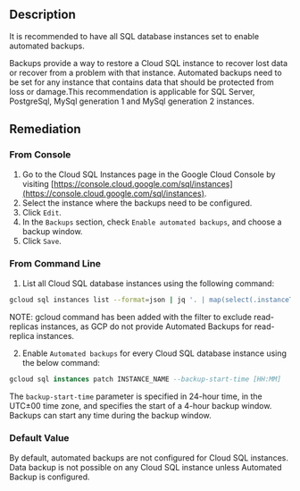 ## Description

It is recommended to have all SQL database instances set to enable automated backups.

Backups provide a way to restore a Cloud SQL instance to recover lost data or recover from a problem with that instance. Automated backups need to be set for any instance that contains data that should be protected from loss or damage.This recommendation is applicable for SQL Server, PostgreSql, MySql generation 1 and MySql generation 2 instances.

## Remediation

### From Console

1. Go to the Cloud SQL Instances page in the Google Cloud Console by visiting [https://console.cloud.google.com/sql/instances](https://console.cloud.google.com/sql/instances).
2. Select the instance where the backups need to be configured.
3. Click `Edit`.
4. In the `Backups` section, check `Enable automated backups`, and choose a backup window.
5. Click `Save`.

### From Command Line

1. List all Cloud SQL database instances using the following command:

```bash
gcloud sql instances list --format=json | jq '. | map(select(.instanceType != "READ_REPLICA_INSTANCE")) | .[].name'
```

NOTE: gcloud command has been added with the filter to exclude read-replicas instances, as GCP do not provide Automated Backups for read-replica instances.

2. Enable `Automated backups` for every Cloud SQL database instance using the below command:

```sql
gcloud sql instances patch INSTANCE_NAME --backup-start-time [HH:MM]
```

The `backup-start-time` parameter is specified in 24-hour time, in the UTC±00 time zone, and specifies the start of a 4-hour backup window. Backups can start any time during the backup window.

### Default Value

By default, automated backups are not configured for Cloud SQL instances. Data backup is not possible on any Cloud SQL instance unless Automated Backup is configured.
